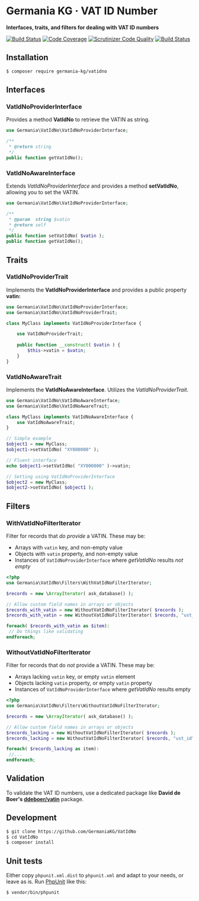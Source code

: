 # Germania KG · VAT ID Number

**Interfaces, traits, and filters for dealing with VAT ID numbers**

[![Build Status](https://travis-ci.org/GermaniaKG/VatIdNo.svg?branch=master)](https://travis-ci.org/GermaniaKG/VatIdNo)
[![Code Coverage](https://scrutinizer-ci.com/g/GermaniaKG/VatIdNo/badges/coverage.png?b=master)](https://scrutinizer-ci.com/g/GermaniaKG/VatIdNo/?branch=master)
[![Scrutinizer Code Quality](https://scrutinizer-ci.com/g/GermaniaKG/VatIdNo/badges/quality-score.png?b=master)](https://scrutinizer-ci.com/g/GermaniaKG/VatIdNo/?branch=master)
[![Build Status](https://scrutinizer-ci.com/g/GermaniaKG/VatIdNo/badges/build.png?b=master)](https://scrutinizer-ci.com/g/GermaniaKG/VatIdNo/build-status/master)


## Installation

```bash
$ composer require germania-kg/vatidno
```



## Interfaces

### VatIdNoProviderInterface

Provides a method **VatIdNo** to retrieve the VATIN as string.

```php
use Germania\VatIdNo\VatIdNoProviderInterface;

/**	
 * @return string
 */
public function getVatIdNo();
```

### VatIdNoAwareInterface

Extends *VatIdNoProviderInterface* and provides a method **setVatIdNo**, allowing you to set the VATIN.

```php
use Germania\VatIdNo\VatIdNoProviderInterface;

/**	
 * @param  string $vatin
 * @return self
 */
public function setVatIdNo( $vatin );
public function getVatIdNo();
```



## Traits

### VatIdNoProviderTrait

Implements the **VatIdNoProviderInterface** and provides a public property **vatin:**

```php
use Germania\VatIdNo\VatIdNoProviderInterface;
use Germania\VatIdNo\VatIdNoProviderTrait;

class MyClass implements VatIdNoProviderInterface {

	use VatIdNoProviderTrait;
	
	public function __construct( $vatin ) {
		$this->vatin = $vatin;
	}
}
```


### VatIdNoAwareTrait

Implements the **VatIdNoAwareInterface**. Utilizes the *VatIdNoProviderTrait*. 

```php
use Germania\VatIdNo\VatIdNoAwareInterface;
use Germania\VatIdNo\VatIdNoAwareTrait;

class MyClass implements VatIdNoAwareInterface {
	use VatIdNoAwareTrait;
}

// Simple example
$object1 = new MyClass;
$object1->setVatIdNo( "XY000000" );

// Fluent interface
echo $object1->setVatIdNo( "XY000000" )->vatin;

// Setting using VatIdNoProviderInterface
$object2 = new MyClass;
$object2->setVatIdNo( $object1 );

```

## Filters

### WithVatIdNoFilterIterator

Filter for records that *do provide* a VATIN. These may be:

- Arrays with `vatin` key, and non-empty value
- Objects with `vatin` property, and non-empty value
- Instances of `VatIdNoProviderInterface`  where *getVatIdNo* results *not empty*

```php
<?php
use Germania\VatIdNo\Filters\WithVatIdNoFilterIterator;

$records = new \ArrayIterator( ask_database() );

// Allow custom field names in arrays or objects
$records_with_vatin = new WithoutVatIdNoFilterIterator( $records );
$records_with_vatin = new WithoutVatIdNoFilterIterator( $records, "ust_id" );

foreach( $records_with_vatin as $item):
 // Do things like validating
endforeach;
```



### WithoutVatIdNoFilterIterator

Filter for records that do *not* provide a VATIN. These may be:

- Arrays lacking `vatin` key, or empty `vatin` element
- Objects lacking `vatin` property, or empty `vatin` property
- Instances of `VatIdNoProviderInterface`  where *getVatIdNo* results empty

```php
<?php
use Germania\VatIdNo\Filters\WithoutVatIdNoFilterIterator;

$records = new \ArrayIterator( ask_database() );

// Allow custom field names in arrays or objects
$records_lacking = new WithoutVatIdNoFilterIterator( $records );
$records_lacking = new WithoutVatIdNoFilterIterator( $records, "ust_id" );

foreach( $records_lacking as item):
 //...
endforeach;
```





## Validation

To validate the VAT ID numbers, use a dedicated package like **David de Boer's [ddeboer/vatin](https://github.com/ddeboer/vatin)** package.


## Development

```bash
$ git clone https://github.com/GermaniaKG/VatIdNo
$ cd VatIdNo
$ composer install
```


## Unit tests

Either copy `phpunit.xml.dist` to `phpunit.xml` and adapt to your needs, or leave as is. 
Run [PhpUnit](https://phpunit.de/) like this:

```bash
$ vendor/bin/phpunit
```

